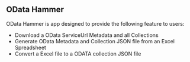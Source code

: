 ## OData Hammer

OData Hammer is app designed to provide the following feature to users:
- Download a OData ServiceUrl Metadata and all Collections
- Generate OData Metadata and Collection JSON file from an Excel Spreadsheet
- Convert a Excel file to a ODATA collection JSON file